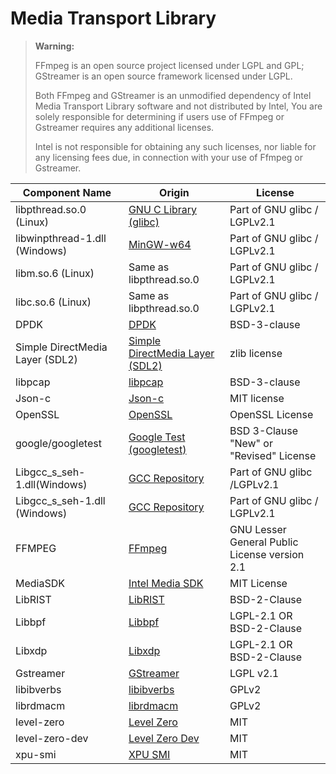 # Media Transport Library

> **Warning:**
>
> FFmpeg is an open source project licensed under LGPL and GPL;
> GStreamer is an open source framework licensed under LGPL.
>
> Both FFmpeg and GStreamer is an unmodified dependency of Intel Media Transport Library
> software and not distributed by Intel, You are solely responsible for determining
> if users use of FFmpeg or Gstreamer requires any additional licenses.
>
> Intel is not responsible for obtaining any such licenses, nor liable
> for any licensing fees due, in connection with your use of Ffmpeg or Gstreamer.


| Component Name                  | Origin                                                                       | License                                       |
|---------------------------------|----------------------------------                                            |-----------------------------------------------|
| libpthread.so.0 (Linux)         | [GNU C Library (glibc)](https://sourceware.org/git/?p=glibc.git)             | Part of GNU glibc / LGPLv2.1                  |
| libwinpthread-1.dll (Windows)   | [MinGW-w64](https://sourceforge.net/projects/mingw-w64/)                     | Part of GNU glibc / LGPLv2.1                  |
| libm.so.6 (Linux)               | Same as libpthread.so.0                                                      | Part of GNU glibc / LGPLv2.1                  |
| libc.so.6 (Linux)               | Same as libpthread.so.0                                                      | Part of GNU glibc / LGPLv2.1                  |
| DPDK                            | [DPDK](https://github.com/DPDK/dpdk)                                         | BSD-3-clause                                  |
| Simple DirectMedia Layer (SDL2) | [Simple DirectMedia Layer (SDL2)](https://github.com/libsdl-org/SDL)         | zlib license                                  |
| libpcap                         | [libpcap](https://github.com/the-tcpdump-group/libpcap)                      | BSD-3-clause                                  |
| Json-c                          | [Json-c](https://github.com/json-c/json-c)                                   | MIT license                                   |
| OpenSSL                         | [OpenSSL](https://github.com/openssl/openssl)                                | OpenSSL License                               |
| google/googletest               | [Google Test (googletest)](https://github.com/google/googletest)             | BSD 3-Clause "New" or "Revised" License       |
| Libgcc_s_seh-1.dll(Windows)     | [GCC Repository](https://gcc.gnu.org/git/?p=gcc.git)                         | Part of GNU glibc /LGPLv2.1                   |
| Libgcc_s_seh-1.dll (Windows)    | [GCC Repository](https://gcc.gnu.org/git/?p=gcc.git)                         | Part of GNU glibc / LGPLv2.1                  |
| FFMPEG                          | [FFmpeg](https://git.ffmpeg.org/ffmpeg.git)                                  | GNU Lesser General Public License version 2.1 |
| MediaSDK                        | [Intel Media SDK](https://github.com/Intel-Media-SDK/MediaSDK)               | MIT License                                   |
| LibRIST                         | [LibRIST](https://code.videolan.org/rist/librist)                            | BSD-2-Clause                                  |
| Libbpf                          | [Libbpf](https://github.com/libbpf/libbpf)                                   | LGPL-2.1 OR BSD-2-Clause                      |
| Libxdp                          | [Libxdp](https://github.com/xdp-project/xdp-tools/tree/master)               | LGPL-2.1 OR BSD-2-Clause                      |
| Gstreamer                       | [GStreamer](https://github.com/GStreamer/gstreamer)                          | LGPL v2.1                                     |
| libibverbs                      | [libibverbs](https://github.com/linux-rdma/rdma-core/blob/master/libibverbs) | GPLv2                                         |
| librdmacm                       | [librdmacm](https://github.com/linux-rdma/rdma-core/tree/master/librdmacm)   | GPLv2                                         |
| level-zero                      | [Level Zero](https://github.com/oneapi-src/level-zero)                       | MIT                                           |
| level-zero-dev                  | [Level Zero Dev](https://github.com/oneapi-src/level-zero)                   | MIT                                           |
| xpu-smi                         | [XPU SMI](https://github.com/intel/xpumanager)                               | MIT                                           |
